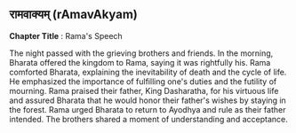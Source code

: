 ## रामवाक्यम् (rAmavAkyam)
**Chapter Title** : Rama's Speech

The night passed with the grieving brothers and friends. In the morning, Bharata offered the kingdom to Rama, saying it was rightfully his. Rama comforted Bharata, explaining the inevitability of death and the cycle of life. He emphasized the importance of fulfilling one's duties and the futility of mourning. Rama praised their father, King Dasharatha, for his virtuous life and assured Bharata that he would honor their father's wishes by staying in the forest. Rama urged Bharata to return to Ayodhya and rule as their father intended. The brothers shared a moment of understanding and acceptance.